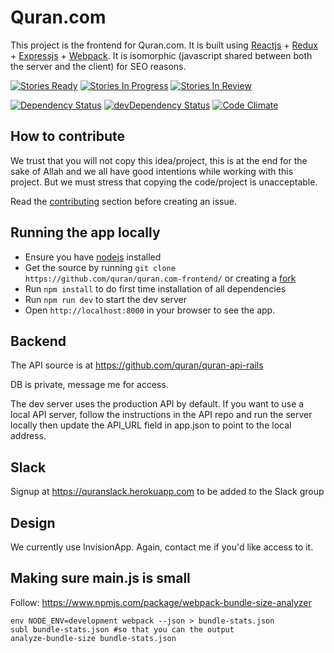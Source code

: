 # Quran.com

This project is the frontend for Quran.com. It is built using
[Reactjs] + [Redux] + [Expressjs] + [Webpack]. It is isomorphic (javascript shared
between both the server and the client) for SEO reasons.

[![Stories Ready](https://badge.waffle.io/quran/quran.com-frontend.svg?label=ready&title=Ready)](http://waffle.io/quran/quran.com-frontend)
[![Stories In Progress](https://badge.waffle.io/quran/quran.com-frontend.svg?label=in%20progress&title=In%20Progress)](http://waffle.io/quran/quran.com-frontend)
[![Stories In Review](https://badge.waffle.io/quran/quran.com-frontend.svg?label=in%20review&title=In%20Review)](http://waffle.io/quran/quran.com-frontend)

[![Dependency Status](https://david-dm.org/quran/quran.com-frontend.svg)](https://david-dm.org/quran/quran.com-frontend) [![devDependency Status](https://david-dm.org/quran/quran.com-frontend/dev-status.svg)](https://david-dm.org/quran/quran.com-frontend#info=devDependencies)
[![Code Climate](https://codeclimate.com/github/quran/quran.com-frontend.png)](https://codeclimate.com/github/quran/quran.com-frontend)

## How to contribute
We trust that you will not copy this idea/project, this is at the end for the sake of Allah and we all have good intentions while working with this project. But we must stress that copying the code/project is unacceptable.

Read the [contributing] section before creating an issue.

## Running the app locally
- Ensure you have [nodejs] installed
- Get the source by running `git clone https://github.com/quran/quran.com-frontend/` or creating a [fork]
- Run `npm install` to do first time installation of all dependencies
- Run `npm run dev` to start the dev server
- Open `http://localhost:8000` in your browser to see the app.

## Backend
The API source is at https://github.com/quran/quran-api-rails

DB is private, message me for access.

The dev server uses the production API by default. If you want to use a local API server, follow the instructions in the API repo and run the server locally then update the API_URL field in app.json to point to the local address.

## Slack
Signup at https://quranslack.herokuapp.com to be added to the Slack group

## Design
We currently use InvisionApp. Again, contact me if you'd like access to it.

## Making sure main.js is small
Follow: https://www.npmjs.com/package/webpack-bundle-size-analyzer
```
env NODE_ENV=development webpack --json > bundle-stats.json
subl bundle-stats.json #so that you can the output
analyze-bundle-size bundle-stats.json
```

[Reactjs]: https://facebook.github.io/react/docs/getting-started.html
[Redux]: http://redux.js.org/
[Expressjs]: http://expressjs.com/en/starter/hello-world.html
[Webpack]: http://webpack.github.io/docs/what-is-webpack.html
[nodejs]: https://nodejs.org/en/
[contributing]: CONTRIBUTING.md
[fork]: https://help.github.com/articles/fork-a-repo/
